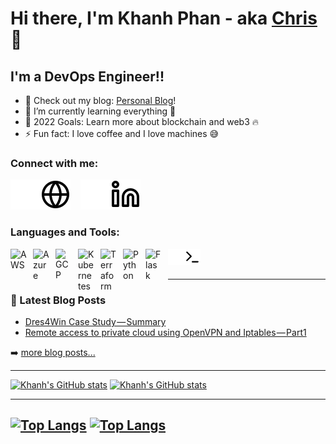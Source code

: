 # Hi there, I'm Khanh Phan - aka [Chris](https://github.com/clphan) 👋 

## I'm a DevOps Engineer!!

- 🔭 Check out my blog: [Personal Blog](https://clphan.com)!
- 🌱 I’m currently learning everything 🤣
- 🥅 2022 Goals: Learn more about blockchain and web3 🔥
- ⚡ Fun fact: I love coffee and I love machines 😅

### Connect with me:

[![website](./img/globe-dark.svg)](https://clphan.com#gh-dark-mode-only)[![website](./img/globe-light.svg)](https://clphan.com#gh-light-mode-only)
&nbsp;&nbsp;
[![website](./img/linkedin-dark.svg)](https://linkedin.com/in/clphan#gh-dark-mode-only)[![website](./img/linkedin-light.svg)](https://linkedin.com/in/clphan#gh-light-mode-only)

### Languages and Tools:

[<img align="left" alt="AWS" width="26px" src="https://cdn.jsdelivr.net/gh/devicons/devicon/icons/amazonwebservices/amazonwebservices-original.svg" style="padding-right:10px;" />](cloudplatform)
[<img align="left" alt="Azure" width="26px" src="https://cdn.jsdelivr.net/gh/devicons/devicon/icons/azure/azure-original-wordmark.svg" style="padding-right:10px;" />](cloudplatform)
[<img align="left" alt="GCP" width="26px" src="https://cdn.jsdelivr.net/gh/devicons/devicon/icons/googlecloud/googlecloud-original.svg" style="padding-right:10px;" />](cloudplatform)
[<img align="left" alt="Kubernetes" width="26px" src="https://cdn.jsdelivr.net/gh/devicons/devicon/icons/kubernetes/kubernetes-plain.svg" style="padding-right:10px;" />](containerorchestrator)
[<img align="left" alt="Terraform" width="26px" src="https://cdn.jsdelivr.net/gh/devicons/devicon/icons/terraform/terraform-original.svg" style="padding-right:10px;" />](terraform)
[<img align="left" alt="Python" width="26px" src="https://cdn.jsdelivr.net/gh/devicons/devicon/icons/python/python-original-wordmark.svg" style="padding-right:10px;" />](pythonlanguage)
[<img align="left" alt="Flask" width="26px" src="https://cdn.jsdelivr.net/gh/devicons/devicon/icons/flask/flask-original-wordmark.svg" style="padding-right:10px;" />](flask)
[<img align="left" alt="Terminal" width="26px" src="./img/terminal-dark.svg" />](https://clphan.com#gh-dark-mode-only)
[<img align="left" alt="Terminal" width="26px" src="./img/terminal-light.svg" />](https://clphan.com#gh-light-mode-only)


<br />
<br />

---

### 📕 Latest Blog Posts
<!-- BLOG-POST-LIST:START -->
- [Dres4Win Case Study — Summary](https://chris-phan.medium.com/dres4win-case-study-summary-7be2a195e63d?source=rss-4c1e7b79831b------2)
- [Remote access to private cloud using OpenVPN and Iptables — Part1](https://chris-phan.medium.com/remote-access-to-private-cloud-using-openvpn-and-iptables-part1-985c502ef364?source=rss-4c1e7b79831b------2)
<!-- BLOG-POST-LIST:END -->
➡️ [more blog posts...](https://clphan.com)

---

[![Khanh's GitHub stats](https://github-readme-stats.vercel.app/api?username=clphan&show_icons=true&theme=tokyonight)](https://github.com/clphan/github-readme-stats#gh-dark-mode-only)
[![Khanh's GitHub stats](https://github-readme-stats.vercel.app/api?username=clphan&show_icons=true)](https://github.com/clphan/github-readme-stats#gh-light-mode-only)

---

[![Top Langs](https://github-readme-stats.vercel.app/api/top-langs/?username=clphan&layout=compact&theme=tokyonight)](https://github.com/clphan/github-readme-stats#gh-dark-mode-only)
[![Top Langs](https://github-readme-stats.vercel.app/api/top-langs/?username=clphan&layout=compact)](https://github.com/clphan/github-readme-stats#gh-light-mode-only)
---

[website]: https://clphan.com
[linkedin]: https://linkedin.com/in/clphan
